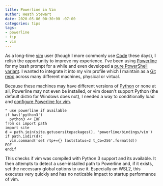 ```yaml
---
title: Powerline in Vim
author: Heath Stewart
date: 2020-05-06 00:30:00 -07:00
categories: tips
tags:
- powerline
- tip
- vim
---
```


As a long-time [vim](https://www.vim.org) user (though I more commonly use [Code](https://code.visualstudio.com) these days), I relish the opportunity to improve my experience. I've been using [Powerline](https://github.com/powerline/powerline) for my bash prompt for a while and even developed a [pure PowerShell variant](https://github.com/heaths/profile/blob/master/Microsoft.PowerShell_profile.ps1). I wanted to integrate it into my vim profile which I maintain as a [Git repo](https://github.com/heaths/vimfiles) across many different machines, physical or virtual.

Because these machines may have different versions of [Python](https://python.org) or none at all, Powerline may not even be installed, or vim doesn't support Python (the default distro for Windows does not), I needed a way to conditionally load and [configure Powerline for vim](https://powerline.readthedocs.io/en/latest/usage/other.html#vim-statusline).

```vim
" use powerline if available
if has('python3')
  python3 << EOF
from os import path
import site
d = path.join(site.getusersitepackages(), 'powerline/bindings/vim')
if path.isdir(d):
  vim.command('set rtp+={} laststatus=2 t_Co=256'.format(d))
EOF
endif
```

This checks if vim was compiled with Python 3 support and its available. It then attempts to detect a user-installed path to Powerline and, if it exists, set the necessary global options to use it. Especially on WSL2, this executes very quickly and has no noticable impact to startup performance of vim.
